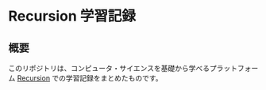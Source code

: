 # Recursion 学習記録

## 概要
このリポジトリは、コンピュータ・サイエンスを基礎から学べるプラットフォーム [Recursion](https://recursionist.io/team-dev) での学習記録をまとめたものです。